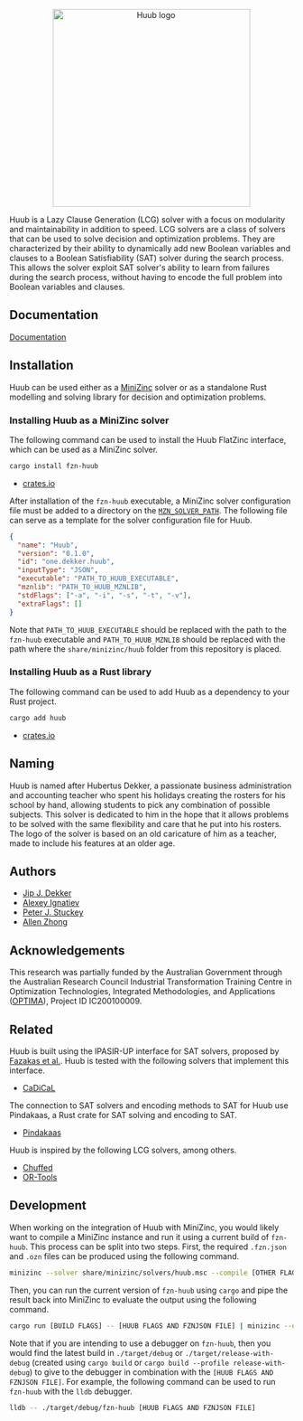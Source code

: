 <p align="center">
  <img
    src="https://lh3.googleusercontent.com/d/1AEg8GdoDUlZ5QZZXJkjqrp1BOKlG-312"
    alt="Huub logo"
    height="350px">
</p>

Huub is a Lazy Clause Generation (LCG) solver with a focus on modularity and maintainability in addition to speed.
LCG solvers are a class of solvers that can be used to solve decision and optimization problems.
They are characterized by their ability to dynamically add new Boolean variables and clauses to a Boolean Satisfiability (SAT) solver during the search process.
This allows the solver exploit SAT solver's ability to learn from failures during the search process, without having to encode the full problem into Boolean variables and clauses.

## Documentation

[Documentation](https://docs.rs/huub/latest/huub/)

## Installation

Huub can be used either as a [MiniZinc](https://www.minizinc.org/) solver or as a standalone Rust modelling and solving library for decision and optimization problems.

### Installing Huub as a MiniZinc solver

The following command can be used to install the Huub FlatZinc interface, which can be used as a MiniZinc solver.

```bash
cargo install fzn-huub
```

- [crates.io](https://crates.io/crates/fzn-huub)

After installation of the `fzn-huub` executable, a MiniZinc solver configuration file must be added to a directory on the [`MZN_SOLVER_PATH`](https://www.minizinc.org/doc-latest/en/fzn-spec.html#solver-configuration-files).
The following file can serve as a template for the solver configuration file for Huub.

```json
{
  "name": "Huub",
  "version": "0.1.0",
  "id": "one.dekker.huub",
  "inputType": "JSON",
  "executable": "PATH_TO_HUUB_EXECUTABLE",
  "mznlib": "PATH_TO_HUUB_MZNLIB",
  "stdFlags": ["-a", "-i", "-s", "-t", "-v"],
  "extraFlags": []
}
```

Note that `PATH_TO_HUUB_EXECUTABLE` should be replaced with the path to the `fzn-huub` executable and `PATH_TO_HUUB_MZNLIB` should be replaced with the path where the `share/minizinc/huub` folder from this repository is placed.

### Installing Huub as a Rust library

The following command can be used to add Huub as a dependency to your Rust project.

```bash
cargo add huub
```

- [crates.io](https://crates.io/crates/huub)

## Naming

Huub is named after Hubertus Dekker, a passionate business administration and accounting teacher who spent his holidays creating the rosters for his school by hand, allowing students to pick any combination of possible subjects.
This solver is dedicated to him in the hope that it allows problems to be solved with the same flexibility and care that he put into his rosters.
The logo of the solver is based on an old caricature of him as a teacher, made to include his features at an older age.

## Authors

- [Jip J. Dekker](https://dekker.one/)
- [Alexey Ignatiev](https://alexeyignatiev.github.io/)
- [Peter J. Stuckey](https://research.monash.edu/en/persons/peter-stuckey)
- [Allen Zhong](https://research.monash.edu/en/persons/allen-zhong)

## Acknowledgements

This research was partially funded by the Australian Government through the Australian Research Council Industrial Transformation Training Centre in Optimization Technologies, Integrated Methodologies, and Applications ([OPTIMA](https://optima.org.au)), Project ID IC200100009.

## Related

Huub is built using the IPASIR-UP interface for SAT solvers, proposed by [Fazakas et al.](https://doi.org/10.4230/LIPIcs.SAT.2023.8).
Huub is tested with the following solvers that implement this interface.

- [CaDiCaL](https://github.com/arminbiere/cadical)

The connection to SAT solvers and encoding methods to SAT for Huub use Pindakaas, a Rust crate for SAT solving and encoding to SAT.

- [Pindakaas](https://github.com/pindakaashq/pindakaas)

Huub is inspired by the following LCG solvers, among others.

- [Chuffed](https://github.com/chuffed/chuffed)
- [OR-Tools](https://github.com/google/or-tools)

## Development

When working on the integration of Huub with MiniZinc, you would likely want to compile a MiniZinc instance and run it using a current build of `fzn-huub`.
This process can be split into two steps.
First, the required `.fzn.json` and `.ozn` files can be produced using the following command.

```sh
minizinc --solver share/minizinc/solvers/huub.msc --compile [OTHER FLAGS AND INSTANCE FILES]
```

Then, you can run the current version of `fzn-huub` using `cargo` and pipe the result back into MiniZinc to evaluate the output using the following command.

```sh
cargo run [BUILD FLAGS] -- [HUUB FLAGS AND FZNJSON FILE] | minizinc --ozn-file [OZN FILE]
```

Note that if you are intending to use a debugger on `fzn-huub`, then you would find the latest build in `./target/debug` or `./target/release-with-debug` (created using `cargo build` or `cargo build --profile release-with-debug`) to give to the debugger in combination with the `[HUUB FLAGS AND FZNJSON FILE]`.
For example, the following command can be used to run `fzn-huub` with the `lldb` debugger.

```sh
lldb -- ./target/debug/fzn-huub [HUUB FLAGS AND FZNJSON FILE]
```
